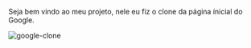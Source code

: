 Seja bem vindo ao meu projeto, nele eu fiz o clone da página ínicial do Google.

![google-clone](https://user-images.githubusercontent.com/100651934/177223397-2e3a87dc-7b8a-42ec-a263-2e122858c17f.png)
